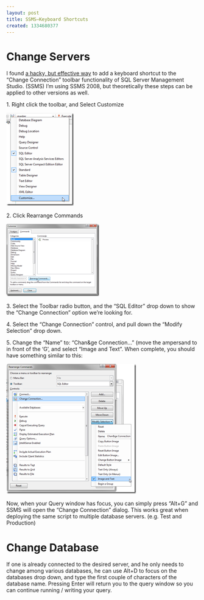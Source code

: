 ```yaml
---
layout: post
title: SSMS–Keyboard Shortcuts
created: 1334680377
---
```

<h1></h1>  <h1>Change Servers</h1>  <p>I found <a href="http://connect.microsoft.com/SQLServer/feedback/details/699152/add-change-connections-keyboard-shortcut-to-ssms-2005-2008-2008r2-as-a-default" target="_blank">a hacky, but effective way</a> to add a keyboard shortcut to the “Change Connection” toolbar functionality of SQL Server Management Studio. (SSMS) I’m using SSMS 2008, but theoretically these steps can be applied to other versions as well. </p>  <p>1. Right click the toolbar, and Select Customize</p>  <p><a href="img/toolbarRightClick_2.png"><img style="background-image: none; border-bottom: 0px; border-left: 0px; padding-left: 0px; padding-right: 0px; display: inline; border-top: 0px; border-right: 0px; padding-top: 0px" title="toolbarRightClick" border="0" alt="toolbarRightClick" src="/img/toolbarRightClick_thumb.png" width="177" height="244" /></a></p>  <p>2. Click Rearrange Commands</p>  <p><a href="img/Rearrange%20Commands_2.png"><img style="background-image: none; border-bottom: 0px; border-left: 0px; padding-left: 0px; padding-right: 0px; display: inline; border-top: 0px; border-right: 0px; padding-top: 0px" title="Rearrange Commands" border="0" alt="Rearrange Commands" src="/img/Rearrange%20Commands_thumb.png" width="244" height="190" /></a></p>  <p>3. Select the Toolbar radio button, and the “SQL Editor” drop down to show the “Change Connection” option we’re looking for.</p>  <p>4. Select the “Change Connection” control, and pull down the “Modify Selection” drop down.</p>  <p>5. Change the “Name” to: “Chan&amp;ge Connection...” (move the ampersand to in front of the ‘G’, and select “Image and Text”. When complete, you should have something similar to this:</p>  <p><a href="img/ModifySelection_2.png"><img style="background-image: none; border-bottom: 0px; border-left: 0px; padding-left: 0px; padding-right: 0px; display: inline; border-top: 0px; border-right: 0px; padding-top: 0px" title="ModifySelection" border="0" alt="ModifySelection" src="/img/ModifySelection_thumb.png" width="341" height="341" /></a></p>  <p>Now, when your Query window has focus, you can simply press “Alt+G” and SSMS will open the “Change Connection” dialog. This works great when deploying the same script to multiple database servers. (e.g. Test and Production)</p>  <h1>Change Database</h1>  <p>If one is already connected to the desired server, and he only needs to change among various databases, he can use Alt+D to focus on the databases drop down, and type the first couple of characters of the database name. Pressing Enter will return you to the query window so you can continue running / writing your query.</p>
